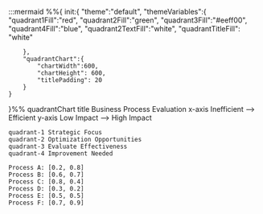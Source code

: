 :::mermaid
%%{
    init:{
        "theme":"default",
        "themeVariables":{
            "quadrant1Fill":"red",
            "quadrant2Fill":"green",
            "quadrant3Fill":"#eeff00",
            "quadrant4Fill":"blue",
            "quadrant2TextFill":"white",
            "quadrantTitleFill": "white" 
            
        },
        "quadrantChart":{
            "chartWidth":600,
            "chartHeight": 600,
            "titlePadding": 20
        }
    }

}%%
quadrantChart
    title Business Process Evaluation
    x-axis Inefficient  --> Efficient
    y-axis Low Impact --> High Impact

    quadrant-1 Strategic Focus
    quadrant-2 Optimization Opportunities
    quadrant-3 Evaluate Effectiveness
    quadrant-4 Improvement Needed

    Process A: [0.2, 0.8]
    Process B: [0.6, 0.7]
    Process C: [0.8, 0.4]
    Process D: [0.3, 0.2]
    Process E: [0.5, 0.5]
    Process F: [0.7, 0.9]
